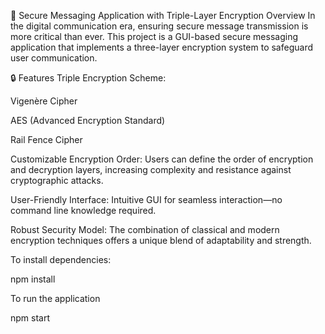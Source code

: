 🔐 Secure Messaging Application with Triple-Layer Encryption
Overview
In the digital communication era, ensuring secure message transmission is more critical than ever. This project is a GUI-based secure messaging application that implements a three-layer encryption system to safeguard user communication.

🔒 Features
Triple Encryption Scheme:

Vigenère Cipher

AES (Advanced Encryption Standard)

Rail Fence Cipher

Customizable Encryption Order:
Users can define the order of encryption and decryption layers, increasing complexity and resistance against cryptographic attacks.

User-Friendly Interface:
Intuitive GUI for seamless interaction—no command line knowledge required.

Robust Security Model:
The combination of classical and modern encryption techniques offers a unique blend of adaptability and strength.

To install dependencies:


npm install

To run the application

npm start
